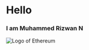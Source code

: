 # Hello
### I am Muhammed Rizwan N

![Logo of Ethereum](https://www.forbes.com/advisor/wp-content/uploads/2021/03/ethereum-1.jpeg)

